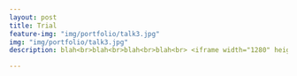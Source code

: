 ```yaml
---
layout: post
title: Trial
feature-img: "img/portfolio/talk3.jpg"
img: "img/portfolio/talk3.jpg"
description: blah<br>blah<br>blah<br>blah<br> <iframe width="1280" height="745" src="https://www.youtube.com/embed/uR2GR7LTV10?rel=0" frameborder="0" allow="autoplay; encrypted-media" allowfullscreen></iframe>

---
```

